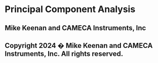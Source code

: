 # Principal Component Analysis
## Mike Keenan and CAMECA Instruments, Inc
## Copyright 2024 � Mike Keenan and CAMECA Instruments, Inc. All rights reserved.
